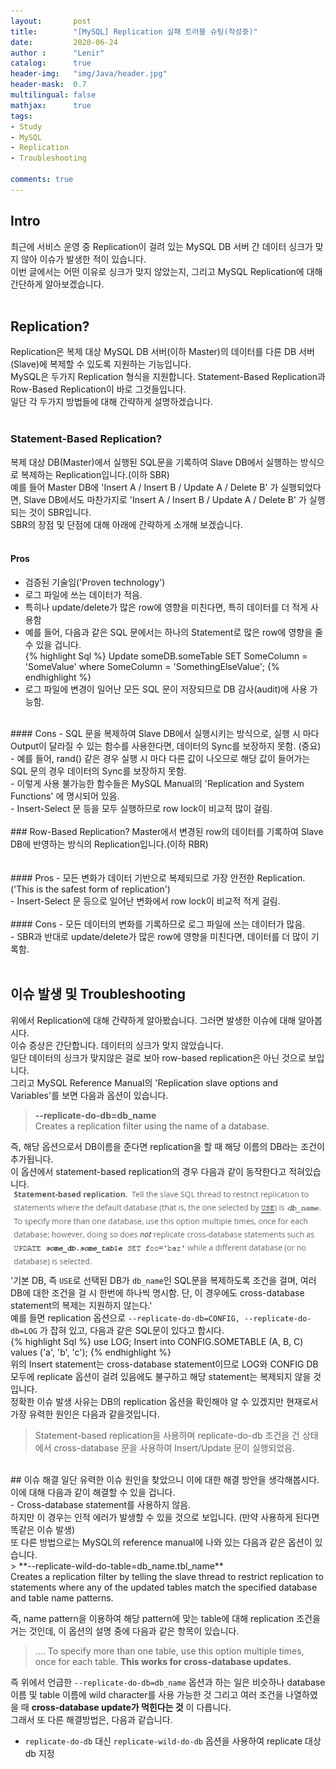 ```yaml
---
layout:       post
title:        "[MySQL] Replication 실패 트러블 슈팅(작성중)"
date:         2020-06-24
author :      "Lenir"
catalog:      true
header-img:   "img/Java/header.jpg"
header-mask:  0.7
multilingual: false
mathjax:      true
tags:
- Study
- MySQL
- Replication
- Troubleshooting

comments: true
---
```


## Intro
최근에 서비스 운영 중 Replication이 걸려 있는 MySQL DB 서버 간 데이터 싱크가 맞지 않아 이슈가 발생한 적이 있습니다.<br>
이번 글에서는 어떤 이유로 싱크가 맞지 않았는지, 그리고 MySQL Replication에 대해 간단하게 알아보겠습니다.<br>
<br>
## Replication?
Replication은 복제 대상 MySQL DB 서버(이하 Master)의 데이터를 다른 DB 서버(Slave)에 복제할 수 있도록 지원하는 기능입니다.<br>
MySQL은 두가지 Replication 형식을 지원합니다. Statement-Based Replication과 Row-Based Replication이 바로 그것들입니다.<br>
일단 각 두가지 방법들에 대해 간략하게 설명하겠습니다.<br>
<br>
### Statement-Based Replication?
복제 대상 DB(Master)에서 실행된 SQL문을 기록하여 Slave DB에서 실행하는 방식으로 복제하는 Replication입니다.(이하 SBR)<br>
예를 들어 Master DB에 'Insert A / Insert B / Update A / Delete B' 가 실행되었다면, Slave DB에서도 마찬가지로 'Insert A / Insert B / Update A / Delete B' 가 실행되는 것이 SBR입니다.<br>
SBR의 장점 및 단점에 대해 아래에 간략하게 소개해 보겠습니다.<br>
<br>
#### Pros
- 검증된 기술임('Proven technology')<br>
- 로그 파일에 쓰는 데이터가 적음.<br>
 - 특히나 update/delete가 많은 row에 영향을 미친다면, 특히 데이터를 더 적게 사용함<br>
 - 예를 들어, 다음과 같은 SQL 문에서는 하나의 Statement로 많은 row에 영향을 줄 수 있을 겁니다.<br>
{% highlight Sql %}
 Update someDB.someTable SET SomeColumn = 'SomeValue' where SomeColumn = 'SomethingElseValue';
{% endhighlight %}
- 로그 파일에 변경이 일어난 모든 SQL 문이 저장되므로 DB 감사(audit)에 사용 가능함.<br>
<br>
#### Cons
- SQL 문을 복제하여 Slave DB에서 실행시키는 방식으로, 실행 시 마다 Output이 달라질 수 있는 함수를 사용한다면, 데이터의 Sync를 보장하지 못함. (중요)<br>
 - 예를 들어, rand() 같은 경우 실행 시 마다 다른 값이 나오므로 해당 값이 들어가는 SQL 문의 경우 데이터의 Sync를 보장하지 못함.<br>
 - 이렇게 사용 불가능한 함수들은 MySQL Manual의 'Replication and System Functions' 에 명시되어 있음.<br>
- Insert-Select 문 등을 모두 실행하므로 row lock이 비교적 많이 걸림.<br>
<br>
### Row-Based Replication?
Master에서 변경된 row의 데이터를 기록하여 Slave DB에 반영하는 방식의 Replication입니다.(이하 RBR)<br>
<br><br>
#### Pros
- 모든 변화가 데이터 기반으로 복제되므로 가장 안전한 Replication. ('This is the safest form of replication')<br>
- Insert-Select 문 등으로 일어난 변화에서 row lock이 비교적 적게 걸림.<br>
<br>
#### Cons
- 모든 데이터의 변화를 기록하므로 로그 파일에 쓰는 데이터가 많음.<br>
 - SBR과 반대로 update/delete가 많은 row에 영향을 미친다면, 데이터를 더 많이 기록함.<br>
<br>

## 이슈 발생 및 Troubleshooting
위에서 Replication에 대해 간략하게 알아봤습니다. 그러면 발생한 이슈에 대해 알아봅시다.<br>
이슈 증상은 간단합니다. 데이터의 싱크가 맞지 않았습니다.<br>
일단 데이터의 싱크가 맞지않은 걸로 보아 row-based replication은 아닌 것으로 보입니다.<br>
그리고 MySQL Reference Manual의 'Replication slave options and Variables'를 보면 다음과 옵션이 있습니다.<br>
> **--replicate-do-db=db_name**<br>
Creates a replication filter using the name of a database.

즉, 해당 옵션으로서 DB이름을 준다면 replication을 할 때 해당 이름의 DB라는 조건이 추가됩니다.<br>
이 옵션에서 statement-based replication의 경우 다음과 같이 동작한다고 적혀있습니다.<br>
![](/img/MySQL-replication-failed/mysql-replication-do-db-SBR.PNG)<br>
'기본 DB, 즉 `USE`로 선택된 DB가 `db_name`인 SQL문을 복제하도록 조건을 걸며, 여러 DB에 대한 조건을 걸 시 한번에 하나씩 명시함. 단, 이 경우에도 cross-database statement의 복제는 지원하지 않는다.'<br>
예를 들면 replication 옵션으로 `--replicate-do-db=CONFIG, --replicate-do-db=LOG` 가 잡혀 있고, 다음과 같은 SQL문이 있다고 합시다.<br>
{% highlight Sql %}
use LOG;
Insert into CONFIG.SOMETABLE (A, B, C) values ('a', 'b', 'c');
{% endhighlight %}<br>
위의 Insert statement는 cross-database statement이므로 LOG와 CONFIG DB 모두에 replicate 옵션이 걸려 있음에도 불구하고 해당 statement는 복제되지 않을 것입니다.<br>
정확한 이슈 발생 사유는 DB의 replication 옵션을 확인해야 알 수 있겠지만 현재로서 가장 유력한 원인은 다음과 같을것입니다.<br>
>Statement-based replication을 사용하며 replicate-do-db 조건을 건 상태에서 cross-database 문을 사용하여 Insert/Update 문이 실행되었음.<br>

<br>
## 이슈 해결
일단 유력한 이슈 원인을 찾았으니 이에 대한 해결 방안을 생각해봅시다.<br>
이에 대해 다음과 같이 해결할 수 있을 겁니다.<br>
- Cross-database statement를 사용하지 않음.<br>
하지만 이 경우는 인적 에러가 발생할 수 있을 것으로 보입니다. (만약 사용하게 된다면 똑같은 이슈 발생)<br>
또 다른 방법으로는 MySQL의 reference manual에 나와 있는 다음과 같은 옵션이 있습니다.<br>
> **--replicate-wild-do-table=db_name.tbl_name**<br>
Creates a replication filter by telling the slave thread to restrict replication to statements where any of the updated tables match the specified database and table name patterns.

즉, name pattern을 이용하여 해당 pattern에 맞는 table에 대해 replication 조건을 거는 것인데, 이 옵션의 설명 중에 다음과 같은 항목이 있습니다.

> .... To specify more than one table, use this option multiple times, once for each table. **This works for cross-database updates.**  

즉 위에서 언급한 `--replicate-do-db=db_name` 옵션과 하는 일은 비슷하나 database 이름 및 table 이름에 wild character를 사용 가능한 것 그리고 여러 조건을 나열하였을 때 **cross-database update가 먹힌다는 것** 이 다릅니다. <br>
그래서 또 다른 해결방법은, 다음과 같습니다.<br>
- `replicate-do-db` 대신 `replicate-wild-do-db` 옵션을 사용하여 replicate 대상 db 지정<br>
